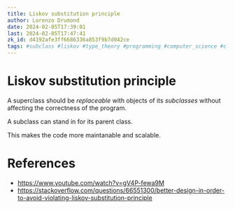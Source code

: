 ```yaml
---
title: Liskov substitution principle
author: Lorenzo Drumond
date: 2024-02-05T17:39:01
last: 2024-02-05T17:47:41
zk_id: d4192afe3ff6686336a853f9b7d042ce
tags: #subclass #liskov #type_theory #programming #computer_science #class #substitution #principle #typing
---
```



# Liskov substitution principle
A superclass should be _replaceable_ with objects of its _subclasses_ without affecting the correctness of the program.

A subclass can stand in for its parent class.

This makes the code more maintanable and scalable.

# References
- https://www.youtube.com/watch?v=gV4P-fewa9M
- https://stackoverflow.com/questions/66551300/better-design-in-order-to-avoid-violating-liskov-substitution-principle
